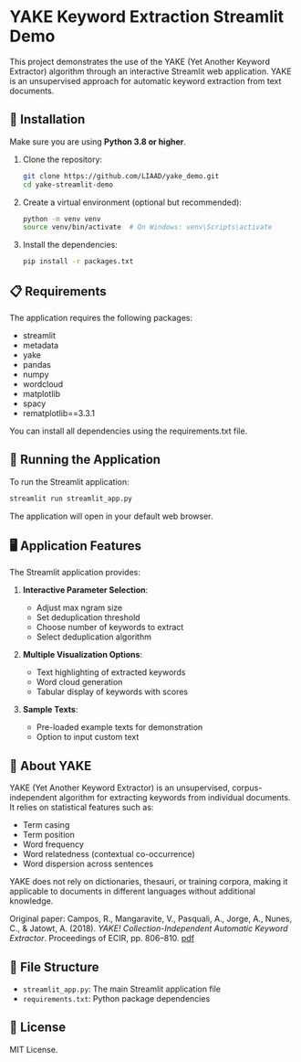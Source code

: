 # YAKE Keyword Extraction Streamlit Demo

This project demonstrates the use of the YAKE (Yet Another Keyword Extractor) algorithm through an interactive Streamlit web application. YAKE is an unsupervised approach for automatic keyword extraction from text documents.

## 🔧 Installation

Make sure you are using **Python 3.8 or higher**.

1. Clone the repository:
   ```bash
   git clone https://github.com/LIAAD/yake_demo.git
   cd yake-streamlit-demo
   ```

2. Create a virtual environment (optional but recommended):
   ```bash
   python -m venv venv
   source venv/bin/activate  # On Windows: venv\Scripts\activate
   ```

3. Install the dependencies:
   ```bash
   pip install -r packages.txt
   ```

## 📋 Requirements

The application requires the following packages:
- streamlit
- metadata
- yake
- pandas
- numpy
- wordcloud
- matplotlib
- spacy
- rematplotlib==3.3.1

You can install all dependencies using the requirements.txt file.

## 🚀 Running the Application

To run the Streamlit application:

```bash
streamlit run streamlit_app.py
```

The application will open in your default web browser.

## 🖥️ Application Features

The Streamlit application provides:

1. **Interactive Parameter Selection**:
   - Adjust max ngram size
   - Set deduplication threshold
   - Choose number of keywords to extract
   - Select deduplication algorithm

2. **Multiple Visualization Options**:
   - Text highlighting of extracted keywords
   - Word cloud generation
   - Tabular display of keywords with scores

3. **Sample Texts**:
   - Pre-loaded example texts for demonstration
   - Option to input custom text

## 🧠 About YAKE

YAKE (Yet Another Keyword Extractor) is an unsupervised, corpus-independent algorithm for extracting keywords from individual documents. It relies on statistical features such as:

* Term casing
* Term position
* Word frequency
* Word relatedness (contextual co-occurrence)
* Word dispersion across sentences

YAKE does not rely on dictionaries, thesauri, or training corpora, making it applicable to documents in different languages without additional knowledge.

Original paper:
Campos, R., Mangaravite, V., Pasquali, A., Jorge, A., Nunes, C., & Jatowt, A. (2018). *YAKE! Collection-Independent Automatic Keyword Extractor*. Proceedings of ECIR, pp. 806–810.
[pdf](https://link.springer.com/chapter/10.1007/978-3-319-76941-7_80)

## 📂 File Structure

* `streamlit_app.py`: The main Streamlit application file
* `requirements.txt`: Python package dependencies

## 📃 License

MIT License.